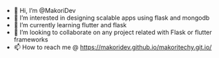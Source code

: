 - 👋 Hi, I’m @MakoriDev
- 👀 I’m interested in designing scalable apps using flask and mongodb
- 🌱 I’m currently learning flutter and flask
- 💞️ I’m looking to collaborate on any project related with Flask or flutter frameworks
- 📫 How to reach me @ https://makoridev.github.io/makoritechy.git.io/
<!---
MakoriDev/MakoriDev is a ✨ special ✨ repository because its `README.md` (this file) appears on your GitHub profile.
You can click the Preview link to take a look at your changes.
--->
